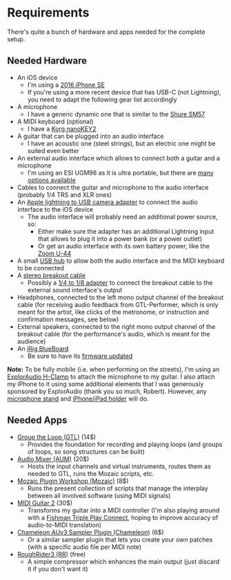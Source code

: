 # Requirements

There's quite a bunch of hardware and apps needed for the complete setup.

## Needed Hardware

- An iOS device
    - I'm using a [2016 iPhone SE](https://en.wikipedia.org/wiki/IPhone_SE_%281st_generation%29)
    - If you're using a more recent device that has USB-C (not Lightning), you need to adapt the following gear list accordingly
- A microphone
    - I have a generic dynamic one that is similar to the [Shure SM57](https://www.shure.com/en-US/products/microphones/sm58)
- A MIDI keyboard (optional)
    - I have a [Korg nanoKEY2](https://www.korg.com/us/products/computergear/nanokey2/)
- A guitar that can be plugged into an audio interface
    - I have an acoustic one (steel strings), but an electric one might be suited even better
- An external audio interface which allows to connect both a guitar and a microphone
    - I'm using an ESI UGM96 as it is ultra portable, but there are [many options available](https://forum.audiob.us/discussion/39270/what-is-the-smallest-2-channel-guitar-mic-usb-audio-interface/p1)
- Cables to connect the guitar and microphone to the audio interface (probably 1/4 TRS and XLR ones)
- An [Apple lightning to USB camera adapter](https://www.amazon.com/Apple-Lightning-USB3-Camera-Adapter/dp/B01F7KJDIM/) to connect the audio interface to the iOS device
    - The audio interface will probably need an additional power source, so:
        - Either make sure the adapter has an additional Lightning input that allows to plug it into a power bank (or a power outlet)
        - Or get an audio interface with its own battery power, like the [Zoom U-44](https://zoomcorp.com/en/jp/audio-interface/audio-interfaces/u-24/)
- A small [USB hub](https://www.aliexpress.com/item/4001003589071.html) to allow both the audio interface and the MIDI keyboard to be connected
- A [stereo breakout cable](https://www.amazon.com/Hosa-YMM-261-Stereo-Breakout-Cable/dp/B000068O5H/)
    - Possibly a [1/4 to 1/8 adapter](https://www.amazon.com/6-35mm-Female-Adapter-Converter-Headphones/dp/B07SM4ZM33/) to connect the breakout cable to the external sound interface's output
- Headphones, connected to the left mono output channel of the breakout cable (for receiving audio feedback from GTL-Performer, which is only meant for the artist, like clicks of the metronome, or instruction and confirmation messages, see below)
- External speakers, connected to the right mono output channel of the breakout cable (for the performance's audio, which is meant for the audience)
- An [iRig BlueBoard](https://www.ikmultimedia.com/products/irigblueboard/)
    - Be sure to have its [firmware updated](https://cgi.ikmultimedia.com/ikforum/viewtopic.php?f=9&t=24780)

**Note:** To be fully mobile (i.e. when performing on the streets), I'm using an [ExplorAudio H-Clamp](https://exploraudio.com/categories/giltrap-signature-h-clamp/24/) to attach the microphone to my guitar. I also attach my iPhone to it using some additional elements that I was generously sponsored by ExplorAudio (thank you so much, Robert). However, any [microphone stand](https://www.amazon.co.uk/Tiger-Music-MCA7-BK-Professional-Microphone/dp/B002GODR1W) and [iPhone/iPad holder](https://www.aliexpress.com/item/32717839677.html) will do.

## Needed Apps

- [Group the Loop (GTL)](https://apps.apple.com/us/app/group-the-loop/id1029416579) (14$)
    - Provides the foundation for recording and playing loops (and groups of loops, so song structures can be built)
- [Audio Mixer (AUM)](https://apps.apple.com/us/app/aum-audio-mixer/id1055636344) (20$)
    - Hosts the input channels and virtual instruments, routes them as needed to GTL, runs the Mozaic scripts, etc.
- [Mozaic Plugin Workshop (Mozaic)](https://apps.apple.com/us/app/mozaic-plugin-workshop/id1457962653) (8$)
    - Runs the present collection of scripts that manage the interplay between all involved software (using MIDI signals)
- [MIDI Guitar 2](https://apps.apple.com/us/app/midi-guitar/id523095780) (30$)
    - Transforms my guitar into a MIDI controller (I'm also playing around with a [Fishman Triple Play Connect](https://www.fishman.com/tripleplay/), hoping to improve accuracy of audio-to-MIDI translation)
- [Chameleon AUv3 Sampler Plugin (Chameleon)](https://apps.apple.com/us/app/chameleon-auv3-sampler-plugin/id1456474953) (6$)
    - Or a similar sampler plugin that lets you create your own patches (with a specific audio file per MIDI note)
- [RoughRider3 (RR)](https://apps.apple.com/us/app/roughrider3/id1496058931?ls=1) (free)
    - A simple compressor which enhances the main output (just discard it if you don't want it)

